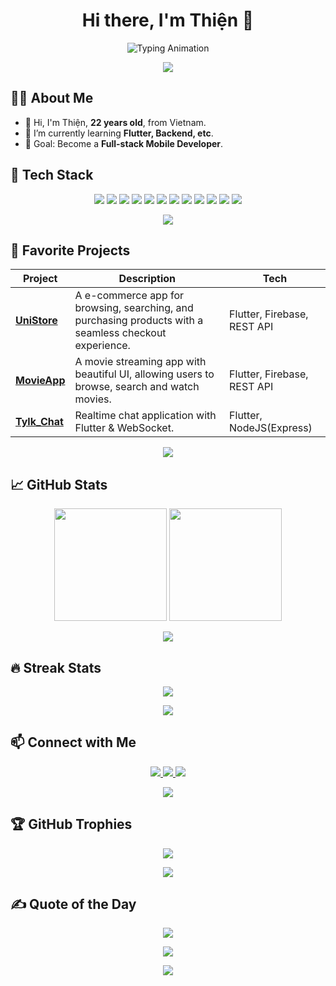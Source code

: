 <h1 align="center">
  Hi there, I'm Thiện 👋
</h1>

<p align="center">
  <img src="https://readme-typing-svg.herokuapp.com?font=Fira+Code&weight=500&size=25&pause=1000&color=00FF00&center=true&vCenter=true&width=500&lines=Mobile+Developer;Flutter+%7C+Backend+Lover;Always+Learning+New+Things;Nothing+Can+Stop+Me" alt="Typing Animation" />
</p>

<p align="center">
  <img src="https://capsule-render.vercel.app/api?type=waving&color=gradient&height=80&section=header" />
</p>


## 👨‍💻 About Me
- 👋 Hi, I'm Thiện, **<!--AGE-->22<!--AGE--> years old**, from Vietnam.
- 🌱 I’m currently learning **Flutter, Backend, etc**.
- 🎯 Goal: Become a **Full-stack Mobile Developer**.

## 🚀 Tech Stack
<p align="center">
  <img src="https://img.shields.io/badge/Dart-0175C2?style=for-the-badge&logo=dart&logoColor=white" />
  <img src="https://img.shields.io/badge/Flutter-02569B?style=for-the-badge&logo=flutter&logoColor=white" />
  <img src="https://img.shields.io/badge/Node.js-43853D?style=for-the-badge&logo=node.js&logoColor=white" />
  <img src="https://img.shields.io/badge/PHP-777BB4?style=for-the-badge&logo=php&logoColor=white" />
  <img src="https://img.shields.io/badge/Laravel-FF2D20?style=for-the-badge&logo=laravel&logoColor=white" />
  <img src="https://img.shields.io/badge/MySQL-4479A1?style=for-the-badge&logo=mysql&logoColor=white" />
  <img src="https://img.shields.io/badge/JavaScript-F7DF1E?style=for-the-badge&logo=javascript&logoColor=black" />
  <img src="https://img.shields.io/badge/HTML5-E34F26?style=for-the-badge&logo=html5&logoColor=white" />
  <img src="https://img.shields.io/badge/CSS3-1572B6?style=for-the-badge&logo=css3&logoColor=white" />
  <img src="https://img.shields.io/badge/Firebase-FFCA28?style=for-the-badge&logo=firebase&logoColor=black" />
  <img src="https://img.shields.io/badge/Git-F05032?style=for-the-badge&logo=git&logoColor=white" />
  <img src="https://img.shields.io/badge/GitHub-181717?style=for-the-badge&logo=github&logoColor=white" />
</p>

<p align="center">
  <img src="https://capsule-render.vercel.app/api?type=waving&color=gradient&height=80&section=header" />
</p>


## 🌟 Favorite Projects
| Project | Description | Tech |
|---------|-------------|------|
| [**UniStore**](https://github.com/thienkk25/UniStore) |A e-commerce app for browsing, searching, and purchasing products with a seamless checkout experience. | Flutter, Firebase, REST API |
| [**MovieApp**](https://github.com/thienkk25/MovieApp) | A movie streaming app with beautiful UI, allowing users to browse, search and watch movies. | Flutter, Firebase, REST API |
| [**Tylk_Chat**](https://github.com/thienkk25/Tylk_Chat) | Realtime chat application with Flutter & WebSocket. | Flutter, NodeJS(Express) |

<p align="center">
  <img src="https://capsule-render.vercel.app/api?type=waving&color=gradient&height=80&section=header" />
</p>


## 📈 GitHub Stats
<p align="center">
  <img height="180em" src="https://github-readme-stats.vercel.app/api?username=thienkk25&show_icons=true&theme=vision-friendly-dark" />
  <img height="180em" src="https://github-readme-stats.vercel.app/api/top-langs/?username=thienkk25&layout=compact&theme=react" />
</p>

<p align="center">
  <img src="https://capsule-render.vercel.app/api?type=waving&color=gradient&height=80&section=header" />
</p>


## 🔥 Streak Stats
<p align="center">
  <img src="https://github-readme-streak-stats.herokuapp.com?user=thienkk25&theme=codeSTACKr&hide_border=true" />
</p>

<p align="center">
  <img src="https://capsule-render.vercel.app/api?type=waving&color=gradient&height=80&section=header" />
</p>


## 📫 Connect with Me
<p align="center">
  <a href="https://www.facebook.com/thiennguyen.dzzz">
    <img src="https://img.shields.io/badge/Facebook-1877F2?style=for-the-badge&logo=facebook&logoColor=white" />
  </a>
  <a href="https://www.linkedin.com/in/thi%E1%BB%87n-nguy%E1%BB%85n-373462286/">
    <img src="https://img.shields.io/badge/LinkedIn-0077B5?style=for-the-badge&logo=linkedin&logoColor=white" />
  </a>
  <a href="mailto:thienkka25@gmail.com">
    <img src="https://img.shields.io/badge/Gmail-D14836?style=for-the-badge&logo=gmail&logoColor=white" />
  </a>
</p>

<p align="center">
  <img src="https://capsule-render.vercel.app/api?type=waving&color=gradient&height=80&section=header" />
</p>


## 🏆 GitHub Trophies
<p align="center">
  <img src="https://github-profile-trophy.vercel.app/?username=thienkk25&theme=radical&no-frame=true&no-bg=true&margin-w=4" />
</p>

<p align="center">
  <img src="https://capsule-render.vercel.app/api?type=waving&color=gradient&height=80&section=header" />
</p>


## ✍️ Quote of the Day
<p align="center">
  <img src="https://quotes-github-readme.vercel.app/api?type=horizontal&theme=dracula" />
</p>

<p align="center">
  <img src="https://capsule-render.vercel.app/api?type=waving&color=gradient&height=80&section=header" />
</p>

<p align="center">
  <img src="https://komarev.com/ghpvc/?username=thienkk25&color=blueviolet&style=flat-square&label=Profile+Views" />
</p>